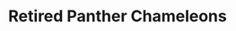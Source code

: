 ---
title: "Retired Panther Chameleons"
header_title: "Retired pardalis"
description : "This is where all of our retired Panther Chameleon breeders' pages can be found. We will never take them down so they are always available as a reference."
keywords: ["Retired breeders"]
draft: false
---
